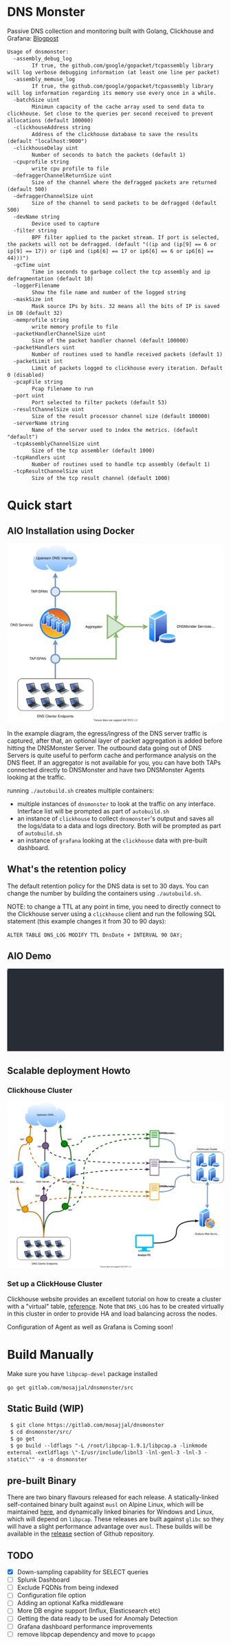 # DNS Monster

Passive DNS collection and monitoring built with Golang, Clickhouse and Grafana: [Blogpost](https://blog.n0p.me/dnsmonster/)

```shell
Usage of dnsmonster:
  -assembly_debug_log
    	If true, the github.com/google/gopacket/tcpassembly library will log verbose debugging information (at least one line per packet)
  -assembly_memuse_log
    	If true, the github.com/google/gopacket/tcpassembly library will log information regarding its memory use every once in a while.
  -batchSize uint
    	Minimun capacity of the cache array used to send data to clickhouse. Set close to the queries per second received to prevent allocations (default 100000)
  -clickhouseAddress string
    	Address of the clickhouse database to save the results (default "localhost:9000")
  -clickhouseDelay uint
    	Number of seconds to batch the packets (default 1)
  -cpuprofile string
    	write cpu profile to file
  -defraggerChannelReturnSize uint
    	Size of the channel where the defragged packets are returned (default 500)
  -defraggerChannelSize uint
    	Size of the channel to send packets to be defragged (default 500)
  -devName string
    	Device used to capture
  -filter string
    	BPF filter applied to the packet stream. If port is selected, the packets will not be defragged. (default "((ip and (ip[9] == 6 or ip[9] == 17)) or (ip6 and (ip6[6] == 17 or ip6[6] == 6 or ip6[6] == 44)))")
  -gcTime uint
    	Time in seconds to garbage collect the tcp assembly and ip defragmentation (default 10)
  -loggerFilename
    	Show the file name and number of the logged string
  -maskSize int
    	Mask source IPs by bits. 32 means all the bits of IP is saved in DB (default 32)
  -memprofile string
    	write memory profile to file
  -packetHandlerChannelSize uint
    	Size of the packet handler channel (default 100000)
  -packetHandlers uint
    	Number of routines used to handle received packets (default 1)
  -packetLimit int
    	Limit of packets logged to clickhouse every iteration. Default 0 (disabled)
  -pcapFile string
    	Pcap filename to run
  -port uint
    	Port selected to filter packets (default 53)
  -resultChannelSize uint
    	Size of the result processor channel size (default 100000)
  -serverName string
    	Name of the server used to index the metrics. (default "default")
  -tcpAssemblyChannelSize uint
    	Size of the tcp assembler (default 1000)
  -tcpHandlers uint
    	Number of routines used to handle tcp assembly (default 1)
  -tcpResultChannelSize uint
    	Size of the tcp result channel (default 1000)
```

# Quick start

## AIO Installation using Docker

![Basic AIO Diagram](static/dnsmonster-basic.svg)

In the example diagram, the egress/ingress of the DNS server traffic is captured, after that, an optional layer of packet aggregation is added before hitting the DNSMonster Server. The outbound data going out of DNS Servers is quite useful to perform cache and performance analysis on the DNS fleet. If an aggregator is not available for you, you can have both TAPs connected directly to DNSMonster and have two DNSMonster Agents looking at the traffic. 

running `./autobuild.sh` creates multiple containers:

* multiple instances of `dnsmonster` to look at the traffic on any interface. Interface list will be prompted as part of `autobuild.sh`
* an instance of `clickhouse` to collect `dnsmonster`'s output and saves all the logs/data to a data and logs directory. Both will be prompted as part of `autobuild.sh`
* an instance of `grafana` looking at the `clickhouse` data with pre-built dashboard.

## What's the retention policy

The default retention policy for the DNS data is set to 30 days. You can change the number by building the containers using `./autobuild.sh`.

NOTE: to change a TTL at any point in time, you need to directly connect to the Clickhouse server using a `clickhouse` client and run the following SQL statement (this example changes it from 30 to 90 days):

`ALTER TABLE DNS_LOG MODIFY TTL DnsDate + INTERVAL 90 DAY;` 

## AIO Demo

[![AIO Demo](static/aio_demo.svg)](static/aio_demo.svg)


## Scalable deployment Howto

### Clickhouse Cluster

![Basic AIO Diagram](static/dnsmonster-enterprise.svg)

### Set up a ClickHouse Cluster

Clickhouse website provides an excellent tutorial on how to create a cluster with a "virtual" table, [reference](https://clickhouse.tech/docs/en/getting-started/tutorial/#cluster-deployment). Note that `DNS_LOG` has to be created virtually in this cluster in order to provide HA and load balancing across the nodes. 

Configuration of Agent as well as Grafana is Coming soon!

# Build Manually

Make sure you have `libpcap-devel` package installed

`go get gitlab.com/mosajjal/dnsmonster/src`

## Static Build (WIP)

```
 $ git clone https://gitlab.com/mosajjal/dnsmonster
 $ cd dnsmonster/src/
 $ go get
 $ go build --ldflags "-L /root/libpcap-1.9.1/libpcap.a -linkmode external -extldflags \"-I/usr/include/libnl3 -lnl-genl-3 -lnl-3 -static\"" -a -o dnsmonster
```

## pre-built Binary

There are two binary flavours released for each release. A statically-linked self-contained binary built against `musl` on Alpine Linux, which will be maintained [here](`n0p.me/bin/dnsmonster`), and dynamically linked binaries for Windows and Linux, which will depend on `libpcap`. These releases are built against `glibc` so they will have a slight performance advantage over `musl`. These builds will be available in the [release](https://github.com/mosajjal/dnsmonster/releases) section of Github repository. 

## TODO
- [x] Down-sampling capability for SELECT queries
- [ ] Splunk Dashboard
- [ ] Exclude FQDNs from being indexed
- [ ] Configuration file option
- [ ] Adding an optional Kafka middleware
- [ ] More DB engine support (Influx, Elasticsearch etc)
- [ ] Getting the data ready to be used for Anomaly Detection
- [ ] Grafana dashboard performance improvements
- [ ] remove libpcap dependency and move to `pcapgo`
